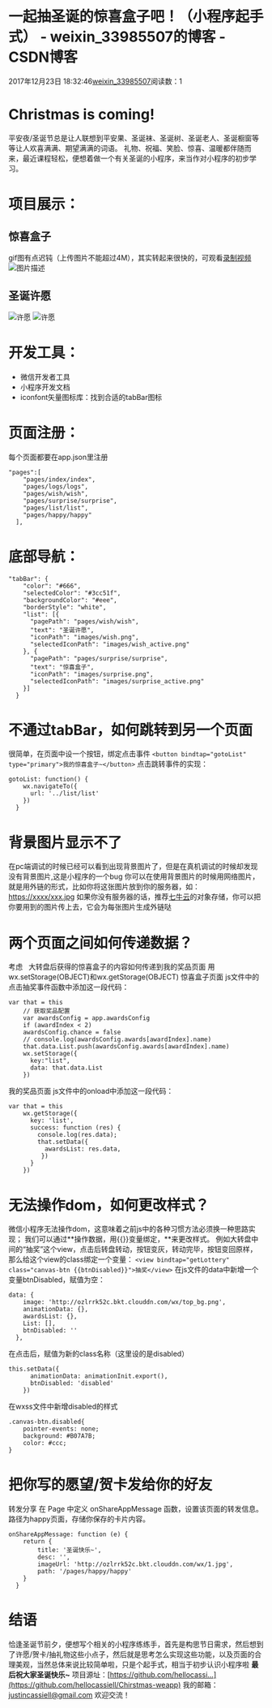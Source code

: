 # 一起抽圣诞的惊喜盒子吧！（小程序起手式） - weixin_33985507的博客 - CSDN博客
2017年12月23日 18:32:46[weixin_33985507](https://me.csdn.net/weixin_33985507)阅读数：1
#  Christmas is coming!
平安夜/圣诞节总是让人联想到平安果、圣诞袜、圣诞树、圣诞老人、圣诞橱窗等等让人欢喜满满、期望满满的词语。
礼物、祝福、笑脸、惊喜、温暖都伴随而来，最近课程轻松，便想着做一个有关圣诞的小程序，来当作对小程序的初步学习。
# 项目展示：
## 惊喜盒子
gif图有点迟钝（上传图片不能超过4M），其实转起来很快的，可观看[录制视频](https://github.com/hellocassiell/Chirstmas-weapp/blob/master/images/jx.mp4)
![图片描述](https://image-static.segmentfault.com/298/018/2980186144-5a3d23108f578_articlex)
## 圣诞许愿
![许愿](https://image-static.segmentfault.com/696/337/696337269-5a3d203262a6d_articlex)
![许愿](https://image-static.segmentfault.com/169/980/169980411-5a3d208a68107_articlex)
# 开发工具：
- 微信开发者工具
- 小程序开发文档
- iconfont矢量图标库：找到合适的tabBar图标
# 页面注册：
每个页面都要在app.json里注册
```
"pages":[
    "pages/index/index",
    "pages/logs/logs",
    "pages/wish/wish",
    "pages/surprise/surprise",
    "pages/list/list",
    "pages/happy/happy"
  ],
```
# 底部导航：
```
"tabBar": {
    "color": "#666",
    "selectedColor": "#3cc51f",
    "backgroundColor": "#eee",
    "borderStyle": "white",
    "list": [{
      "pagePath": "pages/wish/wish",
      "text": "圣诞许愿",
      "iconPath": "images/wish.png",
      "selectedIconPath": "images/wish_active.png"  
    }, {
      "pagePath": "pages/surprise/surprise",
      "text": "惊喜盒子",
      "iconPath": "images/surprise.png",
      "selectedIconPath": "images/surprise_active.png"
    }]
  }
```
# 不通过tabBar，如何跳转到另一个页面
很简单，在页面中设一个按钮，绑定点击事件
`<button bindtap="gotoList" type="primary">我的惊喜盒子~</button>`
点击跳转事件的实现：
```
gotoList: function() {
    wx.navigateTo({
      url: '../list/list'
    })
  }
```
# 背景图片显示不了
在pc端调试的时候已经可以看到出现背景图片了，但是在真机调试的时候却发现没有背景图片,这是小程序的一个bug
你可以在使用背景图片的时候用网络图片，就是用外链的形式，比如你将这张图片放到你的服务器，如：[https://xxxx/xxx.jpg](https://xxxx/xxx.jpg)
如果你没有服务器的话，推荐[七牛云](https://portal.qiniu.com/)的对象存储，你可以把你要用到的图片传上去，它会为每张图片生成外链哒
# 两个页面之间如何传递数据？
考虑   大转盘后获得的惊喜盒子的内容如何传递到我的奖品页面
用wx.setStorage(OBJECT)和wx.getStorage(OBJECT)
惊喜盒子页面
js文件中的点击抽奖事件函数中添加这一段代码：
```
var that = this
    // 获取奖品配置
    var awardsConfig = app.awardsConfig
    if (awardIndex < 2) 
    awardsConfig.chance = false
    // console.log(awardsConfig.awards[awardIndex].name)
    that.data.List.push(awardsConfig.awards[awardIndex].name)
    wx.setStorage({
      key:"list",
      data: that.data.List
    })
```
我的奖品页面
js文件中的onload中添加这一段代码：
```
var that = this
    wx.getStorage({
      key: 'list',
      success: function (res) {
        console.log(res.data);
        that.setData({
          awardsList: res.data,
         })
      }
    })
```
# 无法操作dom，如何更改样式？
微信小程序无法操作dom，这意味着之前js中的各种习惯方法必须换一种思路实现；
我们可以通过**操作数据，用{{}}变量绑定，**来更改样式。
例如大转盘中间的“抽奖”这个view，点击后转盘转动，按钮变灰，转动完毕，按钮变回原样，那么给这个view的class绑定一个变量：
`<view bindtap="getLottery" class="canvas-btn {{btnDisabled}}">抽奖</view>`
在js文件的data中新增一个变量btnDisabled，赋值为空：
```
data: {
    image: 'http://ozlrrk52c.bkt.clouddn.com/wx/top_bg.png',
    animationData: {},
    awardsList: {},
    List: [],
    btnDisabled: '' 
  },
```
在点击后，赋值为新的class名称（这里设的是disabled）
```
this.setData({
      animationData: animationInit.export(),
      btnDisabled: 'disabled'
    })
```
在wxss文件中新增disabled的样式
```
.canvas-btn.disabled{
    pointer-events: none;
    background: #B07A7B;
    color: #ccc;
}
```
# 把你写的愿望/贺卡发给你的好友
转发分享
在 Page 中定义 onShareAppMessage 函数，设置该页面的转发信息。路径为happy页面，存储你保存的卡片内容。
```
onShareAppMessage: function (e) {
    return {
        title: '圣诞快乐~',
        desc: '',
        imageUrl: 'http://ozlrrk52c.bkt.clouddn.com/wx/1.jpg',
        path: '/pages/happy/happy'
    }
  }
```
# 结语
恰逢圣诞节前夕，便想写个相关的小程序练练手，首先是构思节日需求，然后想到了许愿/贺卡/抽礼物这些小点子，然后就是思考怎么实现这些功能，以及页面的合理美观，当然总体来说比较简单啦，只是个起手式，相当于初步认识小程序啦
**最后祝大家圣诞快乐~**
项目源址：[https://github.com/hellocassi...](https://github.com/hellocassiell/Chirstmas-weapp)
我的邮箱：justincassiell@gmail.com
欢迎交流！
